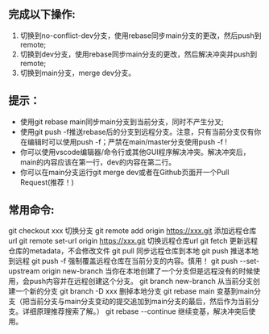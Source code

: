 ## 完成以下操作:
1. 切换到no-conflict-dev分支，使用rebase同步main分支的更改，然后push到remote;
2. 切换到dev分支，使用rebase同步main分支的更改，然后解决冲突并push到remote;
3. 切换到main分支，merge dev分支。

## 提示：
- 使用git rebase main同步main分支到当前分支，同时不产生分叉;
- 使用git push -f推送rebase后的分支到远程分支。注意，只有当前分支仅有你在编辑时可以使用push -f；严禁在main/master分支使用push -f !
- 你可以使用vscode编辑器/命令行或其他GUI程序解决冲突。解决冲突后，main的内容应该在第一行，dev的内容在第二行。
- 你可以在main分支运行git merge dev或者在Github页面开一个Pull Request(推荐！)

## 常用命令:
git checkout xxx 切换分支
git remote add origin https://xxx.git 添加远程仓库url
git remote set-url origin https://xxx.git 切换远程仓库url
git fetch 更新远程仓库的metadata，不会修改文件
git pull 同步远程仓库到本地
git push 推送本地到远程
git push -f 强制覆盖远程仓库在当前分支的内容。慎用！
git push --set-upstream origin new-branch 当你在本地创建了一个分支但是远程没有的时候使用，会push内容并在远程创建这个分支。
git branch new-branch 从当前分支创建一个新的分支
git branch -D xxx 删掉本地分支
git rebase main 变基到main分支（把当前分支与main分支变动的提交追加到main分支的最后，然后作为当前分支。详细原理推荐搜索了解。）
git rebase --continue 继续变基，解决冲突后使用。